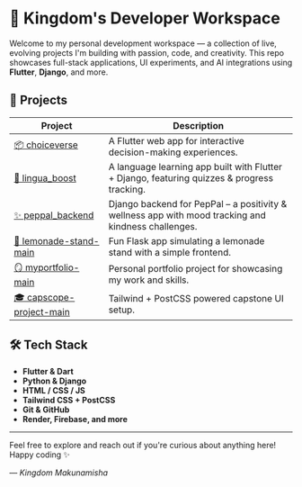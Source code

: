 # 🧠 Kingdom's Developer Workspace

Welcome to my personal development workspace — a collection of live, evolving projects I'm building with passion, code, and creativity. This repo showcases full-stack applications, UI experiments, and AI integrations using **Flutter**, **Django**, and more.

## 🚀 Projects

| Project | Description |
|--------|-------------|
| [📦 choiceverse](./choiceverse) | A Flutter web app for interactive decision-making experiences. |
| [🧠 lingua_boost](./lingua_boost) | A language learning app built with Flutter + Django, featuring quizzes & progress tracking. |
| [✨ peppal_backend](./peppal_backend) | Django backend for PepPal – a positivity & wellness app with mood tracking and kindness challenges. |
| [🍋 lemonade-stand-main](./lemonade-stand-main) | Fun Flask app simulating a lemonade stand with a simple frontend. |
| [🪞 myportfolio-main](./myportfolio-main) | Personal portfolio project for showcasing my work and skills. |
| [🎓 capscope-project-main](./capscone-project-main) | Tailwind + PostCSS powered capstone UI setup. |

## 🛠️ Tech Stack

- **Flutter & Dart**
- **Python & Django**
- **HTML / CSS / JS**
- **Tailwind CSS + PostCSS**
- **Git & GitHub**
- **Render, Firebase, and more**

---

Feel free to explore and reach out if you're curious about anything here!  
Happy coding ✨

— *Kingdom Makunamisha*
